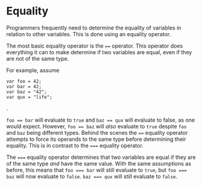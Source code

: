 # Equality

Programmers frequently need to determine the equality of variables in relation to other variables. This is done using an equality operator.

The most basic equality operator is the `==` operator. This operator does everything it can to make determine if two variables are equal, even if they are not of the same type. 

For example, assume
```
var foo = 42;
var bar = 42;
var baz = "42";
var qux = "life";
```
.

`foo == bar` will evaluate to `true` and `baz == qux` will evaluate to false, as one would expect. However, `foo == baz` will *also* evaluate to `true` despite `foo` and `baz` being different types. Behind the scenes the `==` equality operator attempts to force its operands to the same type before determining their equality. This is in contrast to the `===` equality operator.

The `===` equality operator determines that two variables are equal if they are of the same type *and* have the same value. With the same assumptions as before, this means that `foo === bar` will still evaluate to `true`,  but `foo === baz` will now evaluate to `false`. `baz === qux` will still evaluate to `false`.
